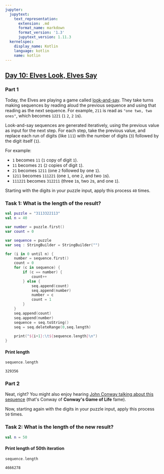 ```yaml
---
jupyter:
  jupytext:
    text_representation:
      extension: .md
      format_name: markdown
      format_version: '1.3'
      jupytext_version: 1.11.3
  kernelspec:
    display_name: Kotlin
    language: kotlin
    name: kotlin
---
```


## [Day 10: Elves Look, Elves Say](https://adventofcode.com/2015/day/10)

### Part 1
Today, the Elves are playing a game called [look-and-say](https://en.wikipedia.org/wiki/Look-and-say_sequence). They take turns making sequences by reading aloud the previous sequence and using that reading as the next sequence. For example, `211` is read as `"one two, two ones"`, which becomes `1221` (`1` `2`, `2` `1`s).

Look-and-say sequences are generated iteratively, using the previous value as input for the next step. For each step, take the previous value, and replace each run of digits (like `111`) with the number of digits (`3`) followed by the digit itself (`1`).

For example:

- `1` becomes `11` (`1` copy of digit `1`).
- `11` becomes `21` (`2` copies of digit `1`).
- `21` becomes `1211` (one `2` followed by one `1`).
- `1211` becomes `111221` (one `1`, one `2`, and two `1`s).
- `111221` becomes `312211` (three `1`s, two `2`s, and one `1`).

Starting with the digits in your puzzle input, apply this process `40` times. 

### Task 1: What is the length of the result?

```kotlin
val puzzle = "3113322113"
val n = 40
```

```kotlin
var number = puzzle.first()
var count = 0

var sequence = puzzle
var seq : StringBuilder = StringBuilder("")

for (i in 0 until n) {
    number = sequence.first()
    count = 0
    for (c in sequence) {
        if (c == number) {
            count++
        } else {
            seq.append(count)
            seq.append(number)
            number = c
            count = 1
        }
    }
    seq.append(count)
    seq.append(number)
    sequence = seq.toString()
    seq = seq.deleteRange(0,seq.length)
    
    print("${i+1}:\t${sequence.length}\n")
}
```

#### Print length

```kotlin
sequence.length
```

```
329356
```


### Part 2
Neat, right? You might also enjoy hearing [John Conway talking about this sequence](https://www.youtube.com/watch?v=ea7lJkEhytA) (that's Conway of **Conway's Game of Life** fame).

Now, starting again with the digits in your puzzle input, apply this process `50` times. 

### Task 2: What is the length of the new result?

```kotlin
val n = 50
```

#### Print length of 50th iteration

```kotlin
sequence.length
```

```
4666278
```
